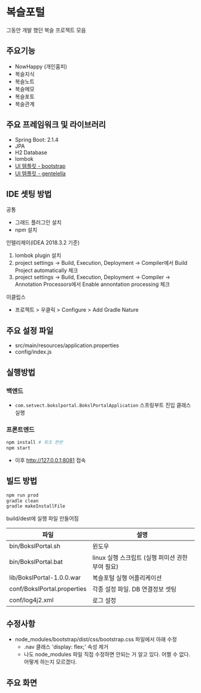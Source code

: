 # 복슬포털

그동안 개발 했던 복슬 프로젝트 모음

## 주요기능

- NowHappy (개인홈피)
- 복슬지식
- 복슬노트
- 복슬메모
- 복슬포토
- 복슬관계

## 주요 프레임워크 및 라이브러리

* Spring Boot: 2.1.4
* JPA
* H2 Database
* lombok
* [UI 템플릿 - bootstrap](https://bootstrap-vue.js.org/)
* [UI 템플릿 - gentelella](https://github.com/ColorlibHQ/gentelella)

## IDE 셋팅 방법

공통

* 그래드 플러그인 설치
* npm 설치

인텔리제이(IDEA 2018.3.2 기준)

1. lombok plugin 설치
1. project settings -> Build, Execution, Deployment -> Compiler에서 Build Project automatically 체크
1. project settings -> Build, Execution, Deployment -> Compiler -> Annotation Processors에서 Enable annontation processing
   체크

이클립스

- 프로젝트 > 우클릭 > Configure > Add Gradle Nature

## 주요 설정 파일

- src/main/resources/application.properties
- config/index.js

## 실행방법
###  백엔드
- `com.setvect.bokslportal.BokslPortalApplication` 스프링부트 진입 클래스 실행

###  프론트엔드
```bash
npm install # 최초 한번
npm start
```
- 이후 http://127.0.0.1:8081 접속

## 빌드 방법

```bash
npm run prod
gradle clean
gradle makeInstallFile
```

build/dest에 실행 파일 만들어짐

| 파일                        | 설명                                             |
| --------------------------- | ------------------------------------------------ |
| bin/BokslPortal.sh          | 윈도우                                           |
| bin/BokslPortal.bat         | linux 실행 스크립트 (실행 퍼미션 권한 부여 필요) |
| lib/BokslPortal-1.0.0.war   | 복슬포털 실행 어플리케이션                       |
| conf/BokslPortal.properties | 각종 설정 파일. DB 연결정보 셋팅                 |
| conf/log4j2.xml             | 로그 설정                                        |


## 수정사항

- node_modules/bootstrap/dist/css/bootstrap.css 파일에서 아래 수정
  - .nav 클래스 'display: flex;' 속성 제거
  - 나도 node_modules 파일 직접 수정하면 안되는 거 알고 있다. 어쩔 수 없다. 어떻게 하는지 모르겠다.

## 주요 화면